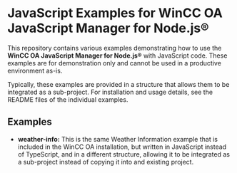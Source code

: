 # JavaScript Examples for WinCC OA JavaScript Manager for Node.js&reg;

This repository contains various examples demonstrating how to use the __WinCC OA JavaScript Manager for Node.js&reg;__
with JavaScript code. These examples are for demonstration only and cannot be used in a productive environment as-is.

Typically, these examples are provided in a structure that allows them to be integrated as a sub-project.
For installation and usage details, see the README files of the individual examples.

## Examples

- __weather-info:__ This is the same Weather Information example that is included in the WinCC OA installation, but
  written in JavaScript instead of TypeScript, and in a different structure, allowing it to be integrated as a
  sub-project instead of copying it into and existing project.